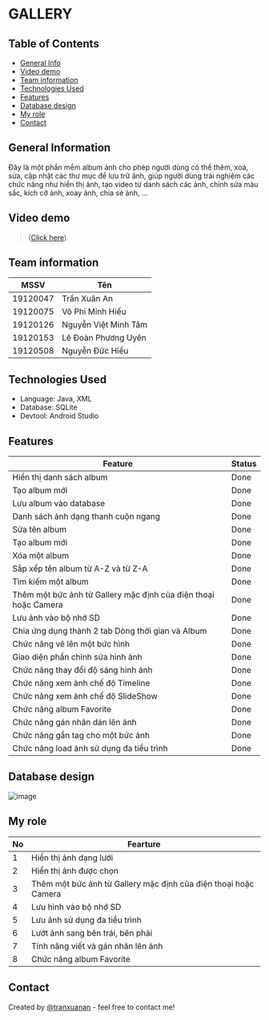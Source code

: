 # GALLERY

## Table of Contents
* [General Info](#general-information)
* [Video demo](#video-demo)
* [Team information](#team-information)
* [Technologies Used](#technologies-used)
* [Features](#features)
* [Database design](#database-design)
* [My role](#my-role)
* [Contact](#contact)
<!-- * [License](#license) -->


## General Information
Đây là một phần mềm album ảnh cho phép người dùng có thể thêm, xoá, sửa, cập nhật các thư mục để lưu trữ ảnh, giúp người dùng trải nghiệm các chức năng như hiển thị ảnh, tạo video từ danh sách các ảnh, chỉnh sửa màu sắc, kích cỡ ảnh, xoay ảnh, chia sẻ ảnh, …
<!-- You don't have to answer all the questions - just the ones relevant to your project. -->


## Video demo
>  ([Click here](https://youtu.be/T0Rop-JWLrk)). <!-- If you have the project hosted somewhere, include the link here. -->
## Team information
MSSV | Tên
------------ | -------------
19120047 | Trần Xuân An
19120075 | Võ Phi Minh Hiếu
19120126 | Nguyễn Việt Minh Tâm
19120153 | Lê Đoàn Phương Uyên
19120508 | Nguyễn Đức Hiếu
## Technologies Used
- Language: Java, XML
- Database: SQLite
- Devtool: Android Studio

## Features
Feature | Status
------------ | -------------
Hiển thị danh sách album | Done
Tạo album mới | Done
Lưu album vào database | Done
Danh sách ảnh dạng thanh cuộn ngang | Done
Sửa tên album | Done
Tạo album mới | Done
Xóa một album | Done
Sắp xếp tên album từ A-Z và từ Z-A | Done
Tìm kiếm một album | Done
Thêm một bức ảnh từ Gallery mặc định của điện thoại hoặc Camera | Done
Lưu ảnh vào bộ nhớ SD | Done
Chia ứng dụng thành 2 tab Dòng thời gian và Album | Done
Chức năng vẽ lên một bức hình | Done
Giao diện phần chỉnh sửa hình ảnh | Done
Chức năng thay đổi độ sáng hình ảnh | Done
Chức năng xem ảnh chế độ Timeline | Done
Chức năng xem ảnh chế độ SlideShow | Done
Chức năng album Favorite | Done
Chức năng gán nhãn dán lên ảnh | Done
Chức năng gắn tag cho một bức ảnh | Done
Chức năng load ảnh sử dụng đa tiểu trình | Done

## Database design

![image](https://github.com/TranXuanAn2803/GALLERY/assets/87705737/bd266af3-d6d9-459f-86f8-eda8d1d7a652)

## My role

No | Fearture
------------ | -------------
1 | Hiển thị ảnh dạng lưới
2 | Hiển thị ảnh được chọn
3| Thêm một bức ảnh từ Gallery mặc định của điện thoại hoặc Camera 
4 | Lưu hình vào bộ nhớ SD
5 | Lưu ảnh sử dụng đa tiểu trình
6 | Lướt ảnh sang bên trái, bên phải
7 | Tính năng viết và gán nhãn lên ảnh
8 | Chức năng album Favorite
## Contact
Created by [@tranxuanan](https://www.linkedin.com/in/tran-xuan-an-8b6174204/) - feel free to contact me!

